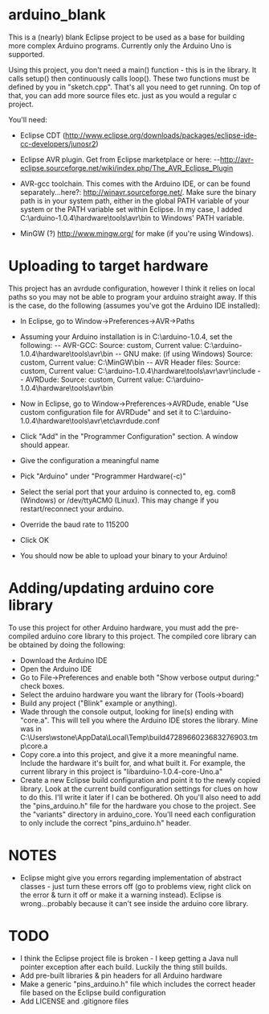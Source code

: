arduino_blank
=============

This is a (nearly) blank Eclipse project to be used as a base for building more complex
Arduino programs. Currently only the Arduino Uno is supported.

Using this project, you don't need a main() function - this is in the library. It calls
setup() then continuously calls loop(). These two functions must be defined by you in 
"sketch.cpp". That's all you need to get running. On top of that, you can add more source
files etc. just as you would a regular c project.

You'll need:
 - Eclipse CDT (http://www.eclipse.org/downloads/packages/eclipse-ide-cc-developers/junosr2)
 
 - Eclipse AVR plugin. Get from Eclipse marketplace or here:
    --http://avr-eclipse.sourceforge.net/wiki/index.php/The_AVR_Eclipse_Plugin
 
 - AVR-gcc toolchain. This comes with the Arduino IDE, or can be found separately...here?:
   http://winavr.sourceforge.net/. Make sure the binary path is in your system path, either
   in the global PATH variable of your system or the PATH variable set within Eclipse.
   In my case, I added C:\arduino-1.0.4\hardware\tools\avr\bin to Windows' PATH variable.
   
 - MinGW (?) http://www.mingw.org/ for make (if you're using Windows).

Uploading to target hardware
============================

This project has an avrdude configuration, however I think it relies on local paths so you
may not be able to program your arduino straight away. If this is the case, do the following
(assumes you've got the Arduino IDE installed):

- In Eclipse, go to Window->Preferences->AVR->Paths
- Assuming your Arduino installation is in C:\arduino-1.0.4\, set the following:
-- AVR-GCC: Source: custom, Current value: C:\arduino-1.0.4\hardware\tools\avr\bin
-- GNU make: (if using Windows) Source: custom, Current value: C:\MinGW\bin
-- AVR Header files: Source: custom, Current value: C:\arduino-1.0.4\hardware\tools\avr\avr\include
-- AVRDude: Source: custom, Current value: C:\arduino-1.0.4\hardware\tools\avr\bin

- Now in Eclipse, go to Window->Preferences->AVRDude, enable 
  "Use custom configuration file for AVRDude" and set it to 
  C:\arduino-1.0.4\hardware\tools\avr\etc\avrdude.conf
  
- Click "Add" in the "Programmer Configuration" section. A window should appear.
- Give the configuration a meaningful name
- Pick "Arduino" under "Programmer Hardware(-c)"
- Select the serial port that your arduino is connected to, eg. com8 (Windows) or 
  /dev/ttyACM0 (Linux). This may change if you restart/reconnect your arduino.
- Override the baud rate to 115200
- Click OK
- You should now be able to upload your binary to your Arduino!



Adding/updating arduino core library
====================================

To use this project for other Arduino hardware, you must add the pre-compiled arduino core
library to this project. The compiled core library can be obtained by doing the following:

- Download the Arduino IDE
- Open the Arduino IDE
- Go to File->Preferences and enable both "Show verbose output during:" check boxes.
- Select the arduino hardware you want the library for (Tools->board)
- Build any project ("Blink" example or anything).
- Wade through the console output, looking for line(s) ending with "core.a". This will tell you
  where the Arduino IDE stores the library. Mine was in 
  C:\Users\wstone\AppData\Local\Temp\build4728966023683276903.tmp\core.a
- Copy core.a into this project, and give it a more meaningful name. Include the hardware it's 
  built for, and what built it. For example, the current library in this project is
  "libarduino-1.0.4-core-Uno.a"
- Create a new Eclipse build configuration and point it to the newly copied library. Look at the 
  current build configuration settings for clues on how to do this. I'll write it later if I can
  be bothered. Oh you'll also need to add the "pins_arduino.h" file for the hardware you chose
  to the project. See the "variants" directory in arduino_core. You'll need each configuration to
  only include the correct "pins_arduino.h" header.


NOTES
=====
- Eclipse might give you errors regarding implementation of abstract classes - just turn these
errors off (go to problems view, right click on the error & turn it off or make it a warning 
instead). Eclipse is wrong...probably because it can't see inside the arduino core library.
    
    
TODO
====

- I think the Eclipse project file is broken - I keep getting a Java null pointer exception
  after each build. Luckily the thing still builds.
- Add pre-built libraries & pin headers for all Arduino hardware
- Make a generic "pins_arduino.h" file which includes the correct header file based on 
the Eclipse build configuration
- Add LICENSE and .gitignore files
